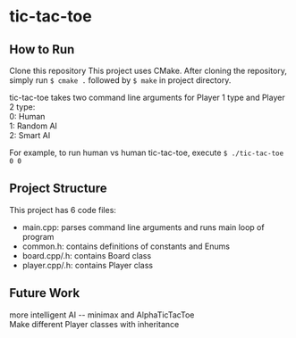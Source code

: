 # tic-tac-toe

## How to Run
Clone this repository
This project uses CMake. After cloning the repository, simply
run `$ cmake .` followed by `$ make` in project directory.

tic-tac-toe takes two command line arguments for Player 1 type and Player 2 type:  
0: Human  
1: Random AI  
2: Smart AI 

For example, to run human vs human tic-tac-toe, execute `$ ./tic-tac-toe 0 0`

## Project Structure
This project has 6 code files:
* main.cpp: parses command line arguments and runs main loop of program
* common.h: contains definitions of constants and Enums
* board.cpp/.h: contains Board class
* player.cpp/.h: contains Player class


## Future Work
more intelligent AI -- minimax and AlphaTicTacToe  
Make different Player classes with inheritance   